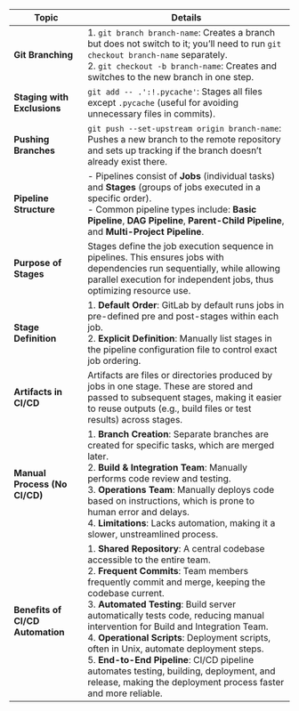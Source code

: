 | **Topic**                      | **Details**                                                                                                                                                                                                                                                                                                    |
|--------------------------------|-----------------------------------------------------------------------------------------------------------------------------------------------------------------------------------------------------------------------------------------------------------------------------------------------------------------|
| **Git Branching**              | 1. `git branch branch-name`: Creates a branch but does not switch to it; you’ll need to run `git checkout branch-name` separately. <br> 2. `git checkout -b branch-name`: Creates and switches to the new branch in one step.                                                                               |
| **Staging with Exclusions**    | `git add -- .':!.pycache'`: Stages all files except `.pycache` (useful for avoiding unnecessary files in commits).                                                                                                                                                                                           |
| **Pushing Branches**           | `git push --set-upstream origin branch-name`: Pushes a new branch to the remote repository and sets up tracking if the branch doesn’t already exist there.                                                                                                                                                    |
| **Pipeline Structure**         | - Pipelines consist of **Jobs** (individual tasks) and **Stages** (groups of jobs executed in a specific order). <br> - Common pipeline types include: **Basic Pipeline**, **DAG Pipeline**, **Parent-Child Pipeline**, and **Multi-Project Pipeline**.                                                    |
| **Purpose of Stages**          | Stages define the job execution sequence in pipelines. This ensures jobs with dependencies run sequentially, while allowing parallel execution for independent jobs, thus optimizing resource use.                                                                                                          |
| **Stage Definition**           | 1. **Default Order**: GitLab by default runs jobs in pre-defined pre and post-stages within each job. <br> 2. **Explicit Definition**: Manually list stages in the pipeline configuration file to control exact job ordering.                                       |
| **Artifacts in CI/CD**         | Artifacts are files or directories produced by jobs in one stage. These are stored and passed to subsequent stages, making it easier to reuse outputs (e.g., build files or test results) across stages.                                                                                                   |
| **Manual Process (No CI/CD)**  | 1. **Branch Creation**: Separate branches are created for specific tasks, which are merged later. <br> 2. **Build & Integration Team**: Manually performs code review and testing. <br> 3. **Operations Team**: Manually deploys code based on instructions, which is prone to human error and delays. <br> 4. **Limitations**: Lacks automation, making it a slower, unstreamlined process. |
| **Benefits of CI/CD Automation** | 1. **Shared Repository**: A central codebase accessible to the entire team. <br> 2. **Frequent Commits**: Team members frequently commit and merge, keeping the codebase current. <br> 3. **Automated Testing**: Build server automatically tests code, reducing manual intervention for Build and Integration Team. <br> 4. **Operational Scripts**: Deployment scripts, often in Unix, automate deployment steps. <br> 5. **End-to-End Pipeline**: CI/CD pipeline automates testing, building, deployment, and release, making the deployment process faster and more reliable. |
